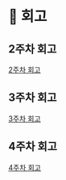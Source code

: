 # 📝 회고

## 2주차 회고
[2주차 회고](회고/2주차%20회고.md)

## 3주차 회고
[3주차 회고](회고/3주차%20회고.md)

## 4주차 회고
[4주차 회고](회고/4주차%20회고.md)
